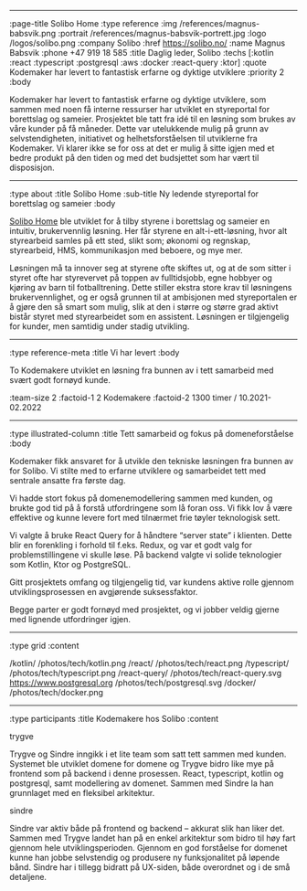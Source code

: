 --------------------------------------------------------------------------------
:page-title Solibo Home
:type reference
:img /references/magnus-babsvik.png
:portrait /references/magnus-babsvik-portrett.jpg
:logo /logos/solibo.png
:company Solibo
:href https://solibo.no/
:name Magnus Babsvik
:phone +47 919 18 585
:title Daglig leder, Solibo
:techs [:kotlin :react :typescript :postgresql :aws :docker :react-query :ktor]
:quote Kodemaker har levert to fantastisk erfarne og dyktige utviklere
:priority 2
:body

Kodemaker har levert to fantastisk erfarne og dyktige utviklere, som sammen med noen få interne ressurser har utviklet
en styreportal for borettslag og sameier. Prosjektet ble tatt fra idé til en løsning som brukes av våre kunder på få
måneder. Dette var utelukkende mulig på grunn av selvstendigheten, initiativet og helhetsforståelsen til utviklerne fra
Kodemaker. Vi klarer ikke se for oss at det er mulig å sitte igjen med et bedre produkt på den tiden og med det
budsjettet som har vært til disposisjon.

--------------------------------------------------------------------------------
:type about
:title Solibo Home
:sub-title Ny ledende styreportal for borettslag og sameier
:body

[Solibo Home](https://solibohome.no/) ble utviklet for å tilby styrene i borettslag og sameier en intuitiv,
brukervennlig løsning. Her får styrene en alt-i-ett-løsning, hvor alt styrearbeid samles på ett sted, slikt som; økonomi
og regnskap, styrearbeid, HMS, kommunikasjon med beboere, og mye mer.

Løsningen må ta innover seg at styrene ofte
skiftes ut, og at de som sitter i styret ofte har styrevervet på toppen av fulltidsjobb, egne hobbyer og kjøring av barn
til fotballtrening. Dette stiller ekstra store krav til løsningens brukervennlighet, og er også grunnen til at
ambisjonen med styreportalen er å gjøre den så smart som mulig, slik at den i større og større grad aktivt bistår styret
med styrearbeidet som en assistent. Løsningen er tilgjengelig for kunder, men samtidig under stadig utvikling.


--------------------------------------------------------------------------------
:type reference-meta
:title Vi har levert
:body

To Kodemakere utviklet en løsning fra bunnen av i tett samarbeid med svært godt fornøyd kunde.

:team-size 2
:factoid-1 2 Kodemakere
:factoid-2 1300 timer / 10.2021-02.2022

--------------------------------------------------------------------------------

:type illustrated-column
:title Tett samarbeid og fokus på domeneforståelse
:body

Kodemaker fikk ansvaret for å utvikle den tekniske løsningen fra bunnen av for Solibo. Vi stilte med to erfarne
utviklere og samarbeidet tett med sentrale ansatte fra første dag.

Vi hadde stort fokus på domenemodellering sammen med kunden, og brukte god tid på å forstå utfordringene som lå foran
oss. Vi fikk lov å være effektive og kunne levere fort med tilnærmet frie tøyler teknologisk sett.

Vi valgte å bruke React Query for å håndtere “server state” i klienten. Dette blir en forenkling i forhold til f.eks.
Redux, og var et godt valg for problemstillingene vi skulle løse. På backend valgte vi solide teknologier som Kotlin,
Ktor og PostgreSQL.

Gitt prosjektets omfang og tilgjengelig tid, var kundens aktive rolle gjennom utviklingsprosessen en avgjørende
suksessfaktor.

Begge parter er godt fornøyd med prosjektet, og vi jobber veldig gjerne med lignende utfordringer igjen.

--------------------------------------------------------------------------------
:type grid
:content

/kotlin/                           /photos/tech/kotlin.png
/react/                            /photos/tech/react.png
/typescript/                       /photos/tech/typescript.png
/react-query/                      /photos/tech/react-query.svg
https://www.postgresql.org         /photos/tech/postgresql.svg
/docker/                           /photos/tech/docker.png

--------------------------------------------------------------------------------

:type participants
:title Kodemakere hos Solibo
:content

trygve

Trygve og Sindre inngikk i et lite team som satt tett sammen med kunden. Systemet ble utviklet domene for domene og
Trygve bidro like mye på frontend som på backend i denne prosessen. React, typescript, kotlin og postgresql, samt
modellering av domenet. Sammen med Sindre la han grunnlaget med en fleksibel arkitektur.

sindre

Sindre var aktiv både på frontend og backend – akkurat slik han liker det. Sammen med Trygve landet han på en enkel
arkitektur som bidro til høy fart gjennom hele utviklingsperioden. Gjennom en god forståelse for domenet kunne han jobbe
selvstendig og produsere ny funksjonalitet på løpende bånd. Sindre har i tillegg bidratt på UX-siden, både overordnet og
i de små detaljene.
